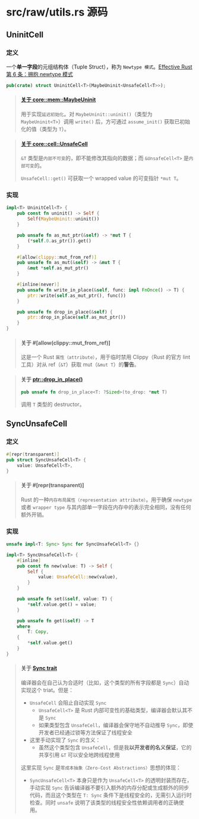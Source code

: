 # src/raw/utils.rs 源码

## UninitCell

### 定义

一个**单一字段**的元组结构体（Tuple Struct），称为 ``Newtype 模式``。[Effective Rust 第 6 条：拥抱 newtype 模式](https://colobu.com/effective-rust/chapter_1/item6-newtype.html)

```rust
pub(crate) struct UninitCell<T>(MaybeUninit<UnsafeCell<T>>);
```

>#### [关于 core::mem::MaybeUninit](https://doc.rust-lang.org/core/mem/union.MaybeUninit.html)
>
>用于实现``延迟初始化``。对 ``MaybeUninit::uninit()``（类型为 ``MaybeUninit<T>``）调用 ``write()`` 后，方可通过 ``assume_init()`` 获取已初始化的值（类型为 ``T``）。

>#### [关于 core::cell::UnsafeCell](https://doc.rust-lang.org/core/cell/struct.UnsafeCell.html)
>
> ``&T`` 类型是``内部不可变``的，即不能修改其指向的数据；而 ``&UnsafeCell<T>`` 是``内部可变``的。
>
>``UnsafeCell::get()`` 可获取一个 wrapped value 的可变指针 ``*mut T``。

### 实现

```rust
impl<T> UninitCell<T> {
    pub const fn uninit() -> Self {
        Self(MaybeUninit::uninit())
    }

    pub unsafe fn as_mut_ptr(&self) -> *mut T {
        (*self.0.as_ptr()).get()
    }

    #[allow(clippy::mut_from_ref)]
    pub unsafe fn as_mut(&self) -> &mut T {
        &mut *self.as_mut_ptr()
    }

    #[inline(never)]
    pub unsafe fn write_in_place(&self, func: impl FnOnce() -> T) {
        ptr::write(self.as_mut_ptr(), func())
    }

    pub unsafe fn drop_in_place(&self) {
        ptr::drop_in_place(self.as_mut_ptr())
    }
}
```

>#### 关于 #[allow(clippy::mut_from_ref)]
>
>这是一个 Rust ``属性（attribute）``，用于临时禁用 Clippy（Rust 的官方 lint 工具）对从 ref（``&T``）获取 mut（``&mut T``）的**警告**。

>#### 关于 [ptr::drop_in_place()](https://doc.rust-lang.org/core/ptr/fn.drop_in_place.html)
>
>```rust
>pub unsafe fn drop_in_place<T: ?Sized>(to_drop: *mut T)
>```
>调用 ``T`` 类型的 destructor。

## SyncUnsafeCell

### 定义

```rust
#[repr(transparent)]
pub struct SyncUnsafeCell<T> {
    value: UnsafeCell<T>,
}
```

>#### 关于 #[repr(transparent)]
>
>Rust 的一种``内存布局属性（representation attribute）``。用于确保 ``newtype`` 或者 ``wrapper type`` 与其内部单一字段在内存中的表示完全相同，没有任何额外开销。

### 实现

```rust
unsafe impl<T: Sync> Sync for SyncUnsafeCell<T> {}

impl<T> SyncUnsafeCell<T> {
    #[inline]
    pub const fn new(value: T) -> Self {
        Self {
            value: UnsafeCell::new(value),
        }
    }

    pub unsafe fn set(&self, value: T) {
        *self.value.get() = value;
    }

    pub unsafe fn get(&self) -> T
    where
        T: Copy,
    {
        *self.value.get()
    }
}
```

>#### 关于 [Sync trait](https://doc.rust-lang.org/core/marker/trait.Sync.html)
>
>编译器会在自己认为合适时（比如，这个类型的所有字段都是 ``Sync``）自动实现这个 triat。但是：
>
>- ``UnsafeCell`` 会阻止自动实现 ``Sync``
>   - ``UnsafeCell<T>`` 是 Rust 内部可变性的基础类型，编译器会默认其不是 ``Sync``
>   - 如果类型包含 ``UnsafeCell``，编译器会保守地不自动推导 ``Sync``，即使开发者已经通过锁等方法保证了线程安全
>- 这里手动实现了 ``Sync`` 的含义：
>   - 虽然这个类型包含 ``UnsafeCell``，但是我**以开发者的名义保证**，它的共享引用 ``&T`` 可以安全地跨线程使用
>
>这里实现 ``Sync`` 是``零成本抽象（Zero-Cost Abstractions）``思想的体现：
>
>- ``SyncUnsafeCell<T>`` 本身只是作为 ``UnsafeCell<T>`` 的透明封装而存在，手动实现 ``Sync`` 告诉编译器不要引入额外的内存分配或生成额外的同步代码，而且这个类型在 ``T: Sync`` 条件下是线程安全的，无需引入运行时检查。同时 ``unsafe`` 说明了该类型的线程安全性依赖调用者的正确使用。